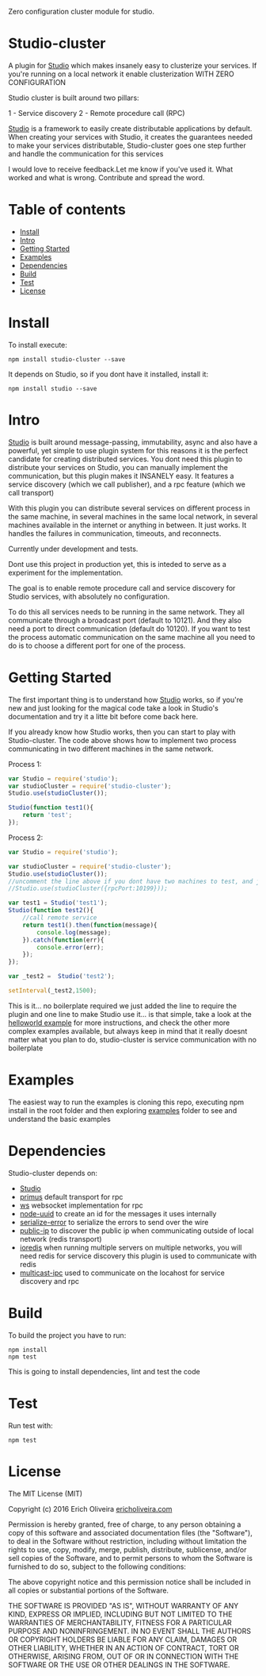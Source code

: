 Zero configuration cluster module for studio.

Studio-cluster
=========

A plugin for [Studio](https://github.com/ericholiveira/studio) which makes insanely easy to clusterize your services.
If you're running on a local network it enable clusterization WITH ZERO CONFIGURATION

Studio cluster is built around two pillars:

1 - Service discovery
2 - Remote procedure call (RPC)

[Studio](https://github.com/ericholiveira/studio) is a framework to easily create distributable applications by default.
When creating your services with Studio, it creates the guarantees needed to make your services distributable, Studio-cluster goes one step further
and handle the communication for this services

I would love to receive feedback.Let me know if you've used it. What worked and what is wrong. Contribute and spread the word.

Table of contents
========

- [Install](#install)
- [Intro](#intro)
- [Getting Started](#getting-started)
- [Examples](#examples)
- [Dependencies](#dependencies)
- [Build](#build)
- [Test](#test)
- [License](#license)

Install
========

To install execute:

    npm install studio-cluster --save

It depends on Studio, so if you dont have it installed, install it:

	npm install studio --save

Intro
========

[Studio](https://github.com/ericholiveira/studio) is built around message-passing, immutability, async and also have a powerful, yet simple to use plugin system
for this reasons it is the perfect candidate for creating distributed services. You dont need this plugin to distribute your services on Studio, you can manually
implement the communication, but this plugin makes it INSANELY easy. It features a service discovery (which we call publisher), and a rpc feature (which we call
transport)

With this plugin you can distribute several services on different process in the same machine, in several machines in the same local network, in several machines
available in the internet or anything in between. It just works. It handles the failures in communication, timeouts, and reconnects.



Currently under development and tests.

Dont use this project in production yet, this is inteded to serve as a experiment for the implementation.

The goal is to enable remote procedure call and service discovery for Studio services, with absolutely no configuration.

To do this all services needs to be running in the same network. They all communicate through a broadcast port (default to 10121). And they also need a port 
to direct communication (default do 10120). If you want to test the process automatic communication on the same machine all you need to do is to choose a different port for one of the process.


Getting Started
========

The first important thing is to understand how [Studio](https://github.com/ericholiveira/studio) works, so if you're new and just looking for the magical code
take a look in Studio's documentation and try it a litte bit before come back here.

If you already know how Studio works, then you can start to play with Studio-cluster. The code above shows how to implement two process communicating in 
two different machines in the same network.

Process 1:

```js
var Studio = require('studio');
var studioCluster = require('studio-cluster');
Studio.use(studioCluster());

Studio(function test1(){
    return 'test';
});

```

Process 2:

```js
var Studio = require('studio');

var studioCluster = require('studio-cluster');
Studio.use(studioCluster());
//uncomment the line above if you dont have two machines to test, and just want to see two process in the same machine communicating
//Studio.use(studioCluster({rpcPort:10199}));

var test1 = Studio('test1');
Studio(function test2(){
    //call remote service
    return test1().then(function(message){
        console.log(message);
    }).catch(function(err){
        console.error(err);
    });
});

var _test2 =  Studio('test2');

setInterval(_test2,1500);
```

This is it... no boilerplate required we just added the line to require the plugin and one line to make Studio use it... is that simple,
take a look at the [helloworld example](https://github.com/ericholiveira/studio-cluster/tree/master/examples/helloworld) for more instructions, and 
check the other more complex examples available, but always keep in mind that it really doesnt matter what you plan to do, studio-cluster
is service communication with no boilerplate

Examples
========

The easiest way to run the examples is cloning this repo, executing npm install in the root folder and then exploring [examples](https://github.com/ericholiveira/studio-cluster/tree/master/examples/) folder to see and understand the basic examples

Dependencies
========
Studio-cluster depends on:
- [Studio](https://github.com/ericholiveira/studio)
- [primus](https://github.com/primus/primus) default transport for rpc
- [ws](https://github.com/websockets/ws) websocket implementation for rpc
- [node-uuid](https://github.com/broofa/node-uuid) to create an id for the messages it uses internally
- [serialize-error](https://github.com/sindresorhus/serialize-error) to serialize the errors to send over the wire
- [public-ip](https://github.com/sindresorhus/public-ip) to discover the public ip when communicating outside of local network (redis transport)
- [ioredis](https://github.com/luin/ioredis) when running multiple servers on multiple networks, you will need redis for service discovery this 
plugin is used to communicate with redis
- [multicast-ipc](https://github.com/avishnyak/multicast-ipc) used to communicate on the locahost for service discovery and rpc

Build
========

To build the project you have to run:

    npm install
    npm test

This is going to install dependencies, lint and test the code

Test
========

Run test with:

    npm test

License
========

The MIT License (MIT)

Copyright (c) 2016 Erich Oliveira [ericholiveira.com](http://ericholiveira.com)

Permission is hereby granted, free of charge, to any person obtaining a copy
of this software and associated documentation files (the "Software"), to deal
in the Software without restriction, including without limitation the rights
to use, copy, modify, merge, publish, distribute, sublicense, and/or sell
copies of the Software, and to permit persons to whom the Software is
furnished to do so, subject to the following conditions:

The above copyright notice and this permission notice shall be included in
all copies or substantial portions of the Software.

THE SOFTWARE IS PROVIDED "AS IS", WITHOUT WARRANTY OF ANY KIND, EXPRESS OR
IMPLIED, INCLUDING BUT NOT LIMITED TO THE WARRANTIES OF MERCHANTABILITY,
FITNESS FOR A PARTICULAR PURPOSE AND NONINFRINGEMENT. IN NO EVENT SHALL THE
AUTHORS OR COPYRIGHT HOLDERS BE LIABLE FOR ANY CLAIM, DAMAGES OR OTHER
LIABILITY, WHETHER IN AN ACTION OF CONTRACT, TORT OR OTHERWISE, ARISING FROM,
OUT OF OR IN CONNECTION WITH THE SOFTWARE OR THE USE OR OTHER DEALINGS IN
THE SOFTWARE.
